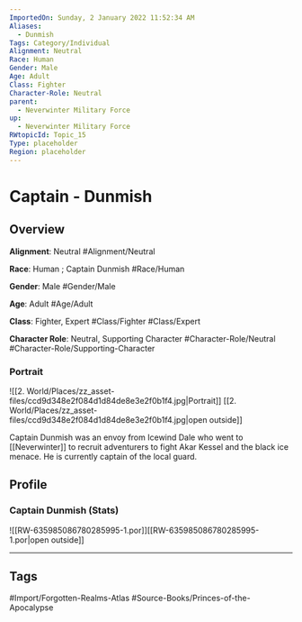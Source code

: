 ```yaml
---
ImportedOn: Sunday, 2 January 2022 11:52:34 AM
Aliases:
  - Dunmish
Tags: Category/Individual
Alignment: Neutral
Race: Human
Gender: Male
Age: Adult
Class: Fighter
Character-Role: Neutral
parent:
  - Neverwinter Military Force
up:
  - Neverwinter Military Force
RWtopicId: Topic_15
Type: placeholder
Region: placeholder
---
```

# Captain - Dunmish
## Overview
**Alignment**: Neutral
#Alignment/Neutral

**Race**: Human ; Captain Dunmish
#Race/Human

**Gender**: Male
#Gender/Male

**Age**: Adult
#Age/Adult

**Class**: Fighter, Expert
#Class/Fighter #Class/Expert

**Character Role**: Neutral, Supporting Character
#Character-Role/Neutral #Character-Role/Supporting-Character

### Portrait
![[2. World/Places/zz_asset-files/ccd9d348e2f084d1d84de8e3e2f0b1f4.jpg|Portrait]]
[[2. World/Places/zz_asset-files/ccd9d348e2f084d1d84de8e3e2f0b1f4.jpg|open outside]]

Captain Dunmish was an envoy from Icewind Dale who went to [[Neverwinter]] to recruit adventurers to fight Akar Kessel and the black ice menace. He is currently captain of the local guard.

## Profile
### Captain Dunmish (Stats)
![[RW-635985086780285995-1.por]][[RW-635985086780285995-1.por|open outside]]


---
## Tags
#Import/Forgotten-Realms-Atlas #Source-Books/Princes-of-the-Apocalypse

